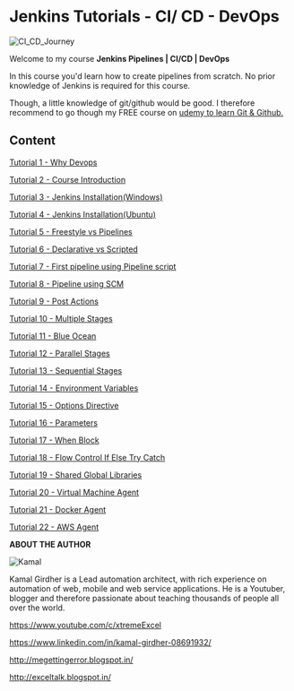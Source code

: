 # Jenkins Tutorials - CI/ CD - DevOps

![CI_CD_Journey](/images/journey.png)

Welcome to my course **Jenkins Pipelines | CI/CD | DevOps**

In this course you'd learn how to create pipelines from scratch. No prior knowledge of Jenkins is required for this course.

Though, a little knowledge of git/github would be good. I therefore recommend to go though my FREE course on [udemy to learn Git & Github.](https://www.udemy.com/course/gitandgithub/?referralCode=2799194A0FCC520AB4C3)



## Content

[Tutorial 1 - Why Devops](001_Why_Devops/README.md)

[Tutorial 2 - Course Introduction](002_Course_Introduction/README.md)

[Tutorial 3 - Jenkins Installation(Windows)](003_Jenkins_Installation(Windows)/README.md)

[Tutorial 4 - Jenkins Installation(Ubuntu)](004_Jenkins_Installation(Ubuntu)/README.md)

[Tutorial 5 - Freestyle vs Pipelines](005_Freestyle_vs_Pipelines/README.md)

[Tutorial 6 - Declarative vs Scripted](006_Declarative_vs_Scripted/README.md)

[Tutorial 7 - First pipeline using Pipeline script](007_First_pipeline_using_Pipeline_script/README.md)

[Tutorial 8 - Pipeline using SCM](008_Pipeline_using_SCM/README.md)

[Tutorial 9 - Post Actions](009_Post_Actions/README.md)

[Tutorial 10 - Multiple Stages](010_Multiple_Stages/README.md)

[Tutorial 11 - Blue Ocean](011_Blue_Ocean/README.md)

[Tutorial 12 - Parallel Stages](012_Parallel_Stages/README.md)

[Tutorial 13 - Sequential Stages](013_Sequential_Stages/README.md)

[Tutorial 14 - Environment Variables](014_Environment_Variables/README.md)

[Tutorial 15 - Options Directive](015_Options_Directive/README.md)

[Tutorial 16 - Parameters](016_Parameters/README.md)

[Tutorial 17 - When Block](017_When_Block/README.md)

[Tutorial 18 - Flow Control If Else Try Catch](018_Flow_Control_If_Else_Try_Catch/README.md)

[Tutorial 19 - Shared Global Libraries](019_Shared_Global_Libraries/README.md)

[Tutorial 20 - Virtual Machine Agent](020_Virtual_Machine_Agent/README.md)

[Tutorial 21 - Docker Agent](021_Docker_Agent/README.md)

[Tutorial 22 - AWS Agent](022_AWS_Agent/README.md)






**ABOUT THE AUTHOR**

![Kamal](images/kamal.png)

Kamal Girdher is a Lead automation architect, with rich experience on automation of web, mobile and web service applications. He is a Youtuber, blogger and therefore passionate about teaching thousands of people all over the world.

https://www.youtube.com/c/xtremeExcel

https://www.linkedin.com/in/kamal-girdher-08691932/

http://megettingerror.blogspot.in/

http://exceltalk.blogspot.in/
